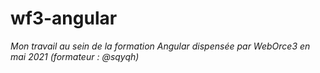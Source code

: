 # wf3-angular
*Mon travail au sein de la formation Angular dispensée par WebOrce3 en mai 2021 (formateur : @sqyqh)*
